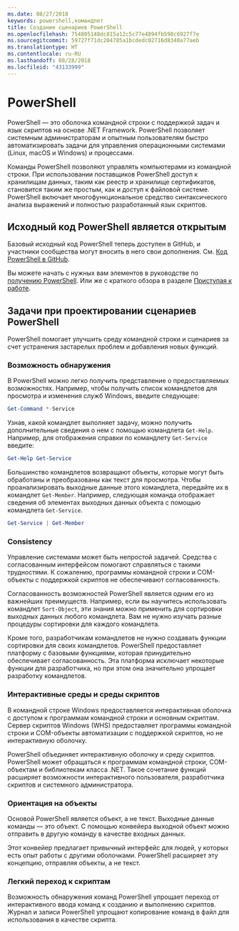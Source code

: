```yaml
---
ms.date: 08/27/2018
keywords: powershell,командлет
title: Создание сценариев PowerShell
ms.openlocfilehash: 754805148dc815a12c5c77e4894fb598c6927f7e
ms.sourcegitcommit: 59727f71dc204785a1bcdedc02716d8340a77aeb
ms.translationtype: HT
ms.contentlocale: ru-RU
ms.lasthandoff: 08/28/2018
ms.locfileid: "43133999"
---
```

# <a name="powershell"></a>PowerShell

PowerShell — это оболочка командной строки с поддержкой задач и язык скриптов на основе .NET Framework.
PowerShell позволяет системным администраторам и опытным пользователям быстро автоматизировать задачи для управления операционными системами (Linux, macOS и Windows) и процессами.

Команды PowerShell позволяют управлять компьютерами из командной строки. При использовании поставщиков PowerShell доступ к хранилищам данных, таким как реестр и хранилище сертификатов, становится таким же простым, как и доступ к файловой системе. PowerShell включает многофункциональное средство синтаксического анализа выражений и полностью разработанный язык скриптов.

## <a name="powershell-is-open-source"></a>Исходный код PowerShell является открытым

Базовый исходный код PowerShell теперь доступен в GitHub, и участники сообщества могут вносить в него свои дополнения.
См. [Код PowerShell в GitHub](https://github.com/powershell/powershell).

Вы можете начать с нужных вам элементов в руководстве по [получению PowerShell](https://github.com/PowerShell/PowerShell#get-powershell).
Или же с краткого обзора в разделе [Приступая к работе](https://github.com/PowerShell/PowerShell/blob/master/docs/learning-powershell).

## <a name="powershell-design-goals"></a>Задачи при проектировании сценариев PowerShell

PowerShell помогает улучшить среду командной строки и сценариев за счет устранения застарелых проблем и добавления новых функций.

### <a name="discoverability"></a>Возможность обнаружения

В PowerShell можно легко получить представление о предоставляемых возможностях. Например, чтобы получить список командлетов для просмотра и изменения служб Windows, введите следующее:

```powershell
Get-Command *-Service
```

Узнав, какой командлет выполняет задачу, можно получить дополнительные сведения о нем с помощью командлета `Get-Help`. Например, для отображения справки по командлету `Get-Service` введите:

```powershell
Get-Help Get-Service
```

Большинство командлетов возвращают объекты, которые могут быть обработаны и преобразованы как текст для просмотра. Чтобы проанализировать выходные данные этого командлета, передайте их в командлет `Get-Member`. Например, следующая команда отображает сведения об элементах выходных данных объекта с помощью командлета `Get-Service`.

```powershell
Get-Service | Get-Member
```

### <a name="consistency"></a>Consistency

Управление системами может быть непростой задачей. Средства с согласованным интерфейсом помогают справляться с такими трудностями. К сожалению, программы командной строки и COM-объекты с поддержкой скриптов не обеспечивают согласованность.

Согласованность возможностей PowerShell является одним его из важнейших преимуществ. Например, если вы научитесь использовать командлет `Sort-Object`, эти знания можно применить для сортировки выходных данных любого командлета. Вам не нужно изучать разные процедуры сортировки для каждого командлета.

Кроме того, разработчикам командлетов не нужно создавать функции сортировки для своих командлетов. PowerShell предоставляет платформу с базовыми функциями, которая принудительно обеспечивает согласованность. Эта платформа исключает некоторые функции для разработчика, но при этом она значительно упрощает разработку командлетов.

### <a name="interactive-and-scripting-environments"></a>Интерактивные среды и среды скриптов

В командной строке Windows предоставляется интерактивная оболочка с доступом к программам командной строки и основным скриптам. Сервер скриптов Windows (WHS) предоставляет программы командной строки и COM-объекты автоматизации с поддержкой скриптов, но не интерактивную оболочку.

PowerShell объединяет интерактивную оболочку и среду скриптов. PowerShell может обращаться к программам командной строки, COM-объектам и библиотекам класса .NET. Такое сочетание функций расширяет возможности интерактивного пользователя, разработчика скриптов и системного администратора.

### <a name="object-orientation"></a>Ориентация на объекты

Основой PowerShell является объект, а не текст. Выходные данные команды — это объект. С помощью конвейера выходной объект можно отправить в другую команду в качестве входных данных.

Этот конвейер предлагает привычный интерфейс для людей, у которых есть опыт работы с другими оболочками. PowerShell расширяет эту концепцию, отправляя объекты, а не текст.

### <a name="easy-transition-to-scripting"></a>Легкий переход к скриптам

Возможность обнаружения команд PowerShell упрощает переход от интерактивного ввода команд к созданию и выполнению скриптов. Журнал и записи PowerShell упрощают копирование команд в файл для использования в качестве скрипта.
